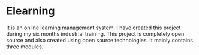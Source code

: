 # Elearning
It is an online learning management system. I have created this project during my six months industrial training.
This project is completely open source and also created using open source technologies.
It mainly contains three modules.